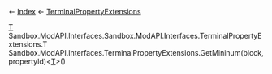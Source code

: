 ← [Index](Api-Index) ← [TerminalPropertyExtensions](Sandbox.ModAPI.Interfaces.TerminalPropertyExtensions)

[T]() Sandbox.ModAPI.Interfaces.Sandbox.ModAPI.Interfaces.TerminalPropertyExtensions.T Sandbox.ModAPI.Interfaces.TerminalPropertyExtensions.GetMininum<T>(block, propertyId)<[T]()>()